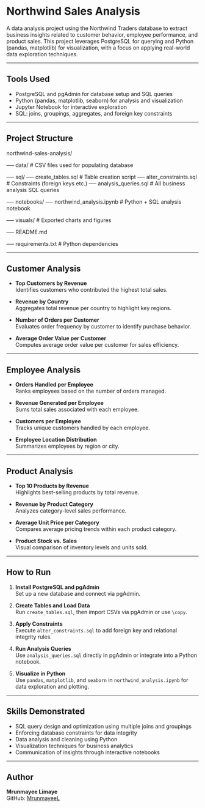 # Northwind Sales Analysis

A data analysis project using the Northwind Traders database to extract business insights related to customer behavior, employee performance, and product sales. This project leverages PostgreSQL for querying and Python (pandas, matplotlib) for visualization, with a focus on applying real-world data exploration techniques.

---

## Tools Used

- PostgreSQL and pgAdmin for database setup and SQL queries  
- Python (pandas, matplotlib, seaborn) for analysis and visualization  
- Jupyter Notebook for interactive exploration  
- SQL: joins, groupings, aggregates, and foreign key constraints

---

## Project Structure

northwind-sales-analysis/

── data/ # CSV files used for populating database

── sql/
    ── create_tables.sql # Table creation script 
    ── alter_constraints.sql # Constraints (foreign keys etc.) 
    ── analysis_queries.sql # All business analysis SQL queries
    
── notebooks/
    ── northwind_analysis.ipynb # Python + SQL analysis notebook
    
── visuals/ # Exported charts and figures

── README.md

── requirements.txt # Python dependencies

---

## Customer Analysis

- **Top Customers by Revenue**  
  Identifies customers who contributed the highest total sales.

- **Revenue by Country**  
  Aggregates total revenue per country to highlight key regions.

- **Number of Orders per Customer**  
  Evaluates order frequency by customer to identify purchase behavior.

- **Average Order Value per Customer**  
  Computes average order value per customer for sales efficiency.

---

## Employee Analysis

- **Orders Handled per Employee**  
  Ranks employees based on the number of orders managed.

- **Revenue Generated per Employee**  
  Sums total sales associated with each employee.

- **Customers per Employee**  
  Tracks unique customers handled by each employee.

- **Employee Location Distribution**  
  Summarizes employees by region or city.

---

## Product Analysis

- **Top 10 Products by Revenue**  
  Highlights best-selling products by total revenue.

- **Revenue by Product Category**  
  Analyzes category-level sales performance.

- **Average Unit Price per Category**  
  Compares average pricing trends within each product category.

- **Product Stock vs. Sales**  
  Visual comparison of inventory levels and units sold.

---

## How to Run

1. **Install PostgreSQL and pgAdmin**  
   Set up a new database and connect via pgAdmin.

2. **Create Tables and Load Data**  
   Run `create_tables.sql`, then import CSVs via pgAdmin or use `\copy`.

3. **Apply Constraints**  
   Execute `alter_constraints.sql` to add foreign key and relational integrity rules.

4. **Run Analysis Queries**  
   Use `analysis_queries.sql` directly in pgAdmin or integrate into a Python notebook.

5. **Visualize in Python**  
   Use `pandas`, `matplotlib`, and `seaborn` in `northwind_analysis.ipynb` for data exploration and plotting.

---

## Skills Demonstrated

- SQL query design and optimization using multiple joins and groupings  
- Enforcing database constraints for data integrity  
- Data analysis and cleaning using Python  
- Visualization techniques for business analytics  
- Communication of insights through interactive notebooks

---

## Author

**Mrunmayee Limaye**  
GitHub: [MrunmayeeL](https://github.com/MrunmayeeL)
